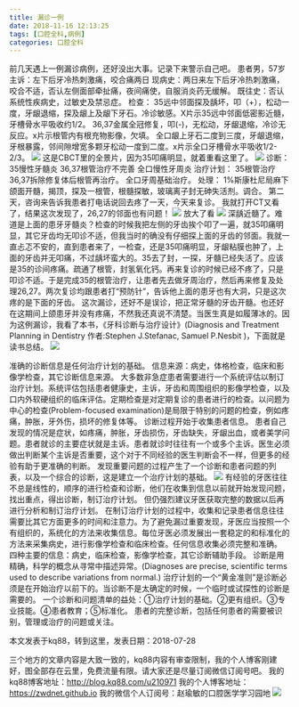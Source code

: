 ```yaml
---
title: 漏诊一例
date: 2018-11-16 12:13:25
tags: [口腔全科,病例]
categories: 口腔全科
---
```

前几天遇上一例漏诊病例，还好没出大事。记录下来警示自己吧。
患者男，57岁
主诉：左下后牙冷热刺激痛，咬合痛两日
现病史：两日来左下后牙冷热刺激痛，咬合不适，否认左侧面部牵扯痛，夜间痛使，自服消炎药无缓解。
既往史：否认系统性疾病史，过敏史及禁忌症。
检查：
35远中邻面探及龋坏，叩（+），松动一度，牙龈退缩，探及龈上及龈下牙石。冷诊敏感。X片示35远中邻面低密影近髓，牙槽骨水平吸收约1/2。
36,37金属全冠修复，叩(-)，无松动，牙龈退缩，冷诊无反应。x片示根管内有根充物影像，欠填。
全口龈上牙石二度到三度，牙龈退缩，牙根暴露，邻间隙增宽多颗牙松动一度到二度。x片示全口牙槽骨水平吸收1/2-2/3。
![](https://zymblog-1258069789.cos.ap-chengdu.myqcloud.com/blog0005-lzyl/01.jpg)
这是CBCT里的全景片，因为35叩痛明显，就着重看这里了。
![](https://zymblog-1258069789.cos.ap-chengdu.myqcloud.com/blog0005-lzyl/02.jpg)
诊断：
35慢性牙髓炎
36,37根管治疗不完善
全口慢性牙周炎
治疗计划：
35根管治疗
36,37拆除修复体后根管再治疗。
全口牙周基础治疗。
处理：
1%斯康杜尼局麻下颌面开髓，揭顶，探及一根管，根髓探敏，玻璃离子封无砷失活剂。调合。
第二天，咨询来告诉我患者打电话说回去疼了一天，今天来复诊。
我就打开CT又看了，结果这次发现了，26,27的邻面也有问题！
![](https://zymblog-1258069789.cos.ap-chengdu.myqcloud.com/blog0005-lzyl/03.jpg)
放大了看
![](https://zymblog-1258069789.cos.ap-chengdu.myqcloud.com/blog0005-lzyl/04.jpg)
深龋近髓了。难道是上面的患牙牙髓炎？检查的时候我把左侧的牙齿挨个叩了一遍，就35叩痛明显，其它牙齿均无叩诊不适，但我当时的确没有仔细探上面的牙齿的邻面。我就一直忐忑不安的，直到患者来了，一检查，还是35叩痛明显，牙龈粘膜也肿了，上面的牙齿并无叩痛，不过龋坏蛮大的。35去了封，一探，牙髓已经失活了。应该是35的诊间疼痛。疏通了根管，封氢氧化钙。再来复诊的时候已经不疼了，只是叩诊不适。于是完成35的根管治疗，让患者先去做牙周治疗，然后再来修复及处理26,27。两次复诊均跟患者打“预防针”，告诉他上面的患牙也有大洞，只是这次疼的是下面的牙齿。
这次漏诊，还好不是误诊，把正常牙髓的牙齿开髓。也还好在这期间上颌患牙并没有疼痛，不然我还真说不清楚。当医生真是如履薄冰的。因为这例漏诊，我看了本书，《牙科诊断与治疗设计》(Diagnosis and Treatment Planning in Dentistry 作者:Stephen J.Stefanac, Samuel P.Nesbit )，下面就是读书总结。
![](https://zymblog-1258069789.cos.ap-chengdu.myqcloud.com/blog0005-lzyl/05.jpg)

准确的诊断信息是任何治疗计划的基础。
信息来源：病史，体格检查，临床和影像学检查，其它诊断信息来源。
大多数非急症患者需要进行一个系统评估以制订治疗计划。系统评估包括患者健康史，主诉，牙齿和周围组织的影像学检查，以及口内外软硬组织的临床评估。定期检查是对定期复诊的患者进行的检查。以问题为中心的检查(Problem-focused examination)是局限于特别的问题的检查，例如疼痛，肿胀，牙外伤，损坏的修复体等。
诊断过程开始于收集患者信息。
患者自己发现的情况是症状，如疼痛，肿胀，牙齿损伤，牙齿缺失，牙龈出血，或者美学问题。患者就诊的主要症状就是主诉。患者就诊时往往有一个或多个主诉。医生必须做出判断某个主诉是否重要，这个对于不同经验的医生判断会不一样，但更多的经验有助于更准确的判断。
发现重要问题的过程产生了一个诊断和患者问题的列表，以及一个综合的诊断，这是建立一个治疗计划的基础。
![](https://zymblog-1258069789.cos.ap-chengdu.myqcloud.com/blog0005-lzyl/06.jpg)
有经验的牙医往往不总是线性的，顺序的进行检查和诊断，他们在收集到信息以前就开始发现问题，找出重点，得出诊断，制订治疗计划。
但仍强烈建议牙医获取完整的数据以后再进行分析和制订治疗计划。
在制订治疗计划的过程中，收集和记录患者信息往往需要比其它方面更多的时间和注意力。为了避免漏过重要发现，牙医应当按照一个有组织的，系统化的方法来收集信息。每位牙医必须发展出一套稳定的和标准化的方法来采集病史，进行影像学检查和临床检查。任何信息收集必须完整和准确。
四种主要的信息：病史，临床检查，影像学检查，其它诊断辅助手段。
诊断是用精确，科学的概念从寻常中描述异常。(Diagnoses are precise, scientific terms used to describe variations from normal.)
治疗计划的一个“黄金准则”是诊断必须是在开始治疗以前下的。当诊断不是太确定的时候，一个临时或试探性的诊断是需要的。
一个诊断和问题清单的益处：①治疗计划的基础。②更有组织。③专业技能。④患者教育；⑤标准化。
患者的完整诊断，包括任何患者的需要被识别，管理或治疗的问题或关注。

本文发表于kq88，转到这里，发表日期：2018-07-28

三个地方的文章内容是大致一致的，kq88内容有审查限制，我的个人博客刚建好，图全部存在云里，免费流量有限。请大家还是尽量订阅微信订阅号吧。
我的kq88博客地址：http://blog.kq88.com/u210971
我的个人博客地址：https://zwdnet.github.io
我的微信个人订阅号：赵瑜敏的口腔医学学习园地
![](https://zymblog-1258069789.cos.ap-chengdu.myqcloud.com/other/wx.jpg)